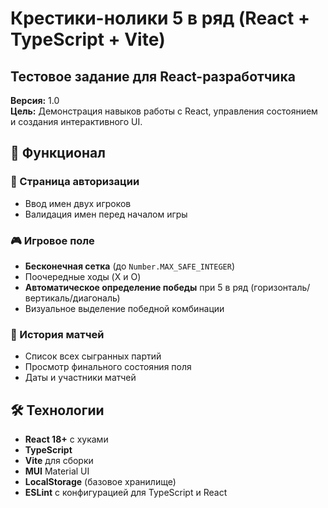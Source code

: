 # Крестики-нолики 5 в ряд (React + TypeScript + Vite)

## Тестовое задание для React-разработчика

**Версия:** 1.0  
**Цель:** Демонстрация навыков работы с React, управления состоянием и создания интерактивного UI.

## 📌 Функционал

### 🔐 Страница авторизации
- Ввод имен двух игроков
- Валидация имен перед началом игры

### 🎮 Игровое поле
- **Бесконечная сетка** (до `Number.MAX_SAFE_INTEGER`)
- Поочередные ходы (X и O)
- **Автоматическое определение победы** при 5 в ряд (горизонталь/вертикаль/диагональ)
- Визуальное выделение победной комбинации

### 📜 История матчей
- Список всех сыгранных партий
- Просмотр финального состояния поля
- Даты и участники матчей

## 🛠 Технологии

- **React 18+** с хуками
- **TypeScript**
- **Vite** для сборки
- **MUI** Material UI
- **LocalStorage** (базовое хранилище)
- **ESLint** с конфигурацией для TypeScript и React
